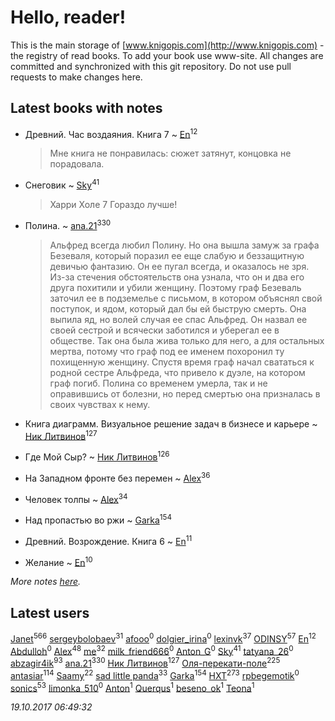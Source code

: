 # Hello, reader!
This is the main storage of [www.knigopis.com](http://www.knigopis.com) - the registry of read books.
To add your book use www-site. All changes are committed and synchronized with this git repository.
Do not use pull requests to make changes here.


## Latest books with notes
* Древний. Час воздаяния. Книга 7 ~ [En](users/333/333646551-vkontakte)<sup>12</sup>
    > Мне книга не понравилась: сюжет затянут, концовка не порадовала.

* Снеговик ~ [Sky](users/118/118049897850017649660-google)<sup>41</sup>
    > Харри Холе 7
    > Гораздо лучше!

* Полина. ~ [ana.21](users/107/107655526900000657481-google)<sup>330</sup>
    > Альфред всегда любил Полину. Но она вышла замуж за графа Безеваля, который поразил ее еще слабую и беззащитную девичью фантазию. Он ее пугал всегда, и оказалось не зря. Из-за стечения обстоятельств она узнала, что он и два его друга похитили и убили женщину. Поэтому граф Безеваль заточил ее в подземелье с письмом, в котором объяснял свой поступок, и ядом, который дал бы ей быструю смерть. Она выпила яд, но волей случая ее спас Альфред. Он назвал ее своей сестрой и всячески заботился и уберегал ее в обществе. Так она была жива только для него, а для остальных мертва, потому что граф под ее именем похоронил ту похищенную женщину. Спустя время граф начал свататься к родной сестре Альфреда, что привело к дуэле, на котором граф погиб. Полина со временем умерла, так и не оправившись от болезни, но перед смертью она призналась в своих чувствах к нему.

* Книга диаграмм. Визуальное решение задач в бизнесе и карьере ~ [Ник Литвинов](users/241/241974816-vkontakte)<sup>127</sup>

* Где Мой Сыр? ~ [Ник Литвинов](users/241/241974816-vkontakte)<sup>126</sup>

* На Западном фронте без перемен ~ [Alex](users/106/106644083867140961454-google)<sup>36</sup>

* Человек толпы ~ [Alex](users/106/106644083867140961454-google)<sup>34</sup>

* Над пропастью во ржи ~ [Garka](users/115/115753719718250012620-google)<sup>154</sup>

* Древний. Возрождение. Книга 6 ~ [En](users/333/333646551-vkontakte)<sup>11</sup>

* Желание ~ [En](users/333/333646551-vkontakte)<sup>10</sup>


_More notes [here](latest_books_with_notes.md)._


## Latest users
[Janet](users/108/108113656204404967440-google)<sup>566</sup> 
[sergeybolobaev](users/379/37918255-vkontakte)<sup>31</sup> 
[afooo](users/185/18548259-vkontakte)<sup>0</sup> 
[dolgier_irina](users/502/50218872-vkontakte)<sup>0</sup> 
[lexinvk](users/170/170278332-vkontakte)<sup>37</sup> 
[ODINSY](users/100/100978570902186865324-google)<sup>57</sup> 
[En](users/333/333646551-vkontakte)<sup>12</sup> 
[Abdulloh](users/441/441352480-vkontakte)<sup>0</sup> 
[Alex](users/106/106644083867140961454-google)<sup>48</sup> 
[me](users/381/381417697-yandex)<sup>32</sup> 
[milk_friend666](users/320/320068980-vkontakte)<sup>0</sup> 
[Anton_G](users/108/108312916368903724576-google)<sup>0</sup> 
[Sky](users/118/118049897850017649660-google)<sup>41</sup> 
[tatyana_26](users/152/152918478-vkontakte)<sup>0</sup> 
[abzagir4ik](users/362/3621623-vkontakte)<sup>93</sup> 
[ana.21](users/107/107655526900000657481-google)<sup>330</sup> 
[Ник Литвинов](users/241/241974816-vkontakte)<sup>127</sup> 
[Оля-перекати-поле](users/108/10848515355906827860-mailru)<sup>225</sup> 
[antasiar](users/688/68827372-vkontakte)<sup>114</sup> 
[Saamy](users/115/115226508-vkontakte)<sup>22</sup> 
[sad little panda](users/188/1882525281990290-facebook)<sup>33</sup> 
[Garka](users/115/115753719718250012620-google)<sup>154</sup> 
[HXT](users/100/100002563462782-facebook)<sup>273</sup> 
[rpbegemotik](users/749/74945125-vkontakte)<sup>0</sup> 
[sonics](users/588/5880221-vkontakte)<sup>53</sup> 
[limonka_510](users/708/70819466-vkontakte)<sup>0</sup> 
[Anton](users/100/1007576529-facebook)<sup>1</sup> 
[Querqus](users/165/1659822494090704-facebook)<sup>1</sup> 
[beseno_ok](users/123/12305926-vkontakte)<sup>1</sup> 
[Teona](users/430/430717602-vkontakte)<sup>1</sup> 


_19.10.2017 06:49:32_
